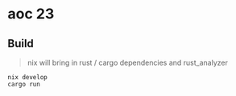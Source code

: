 # aoc 23
## Build
> nix will bring in rust / cargo dependencies and rust_analyzer   
```
nix develop
cargo run
```